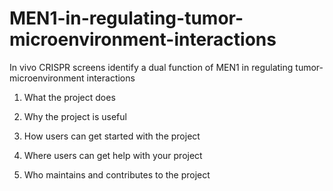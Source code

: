 # MEN1-in-regulating-tumor-microenvironment-interactions
In vivo CRISPR screens identify a dual function of MEN1 in regulating tumor-microenvironment interactions 

1. What the project does

2. Why the project is useful

3. How users can get started with the project

4. Where users can get help with your project

5. Who maintains and contributes to the project
